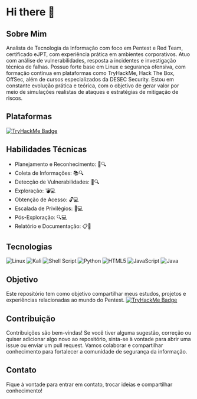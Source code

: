 # Hi there 👋

<!--
**Herick-Costa/Herick-Costa** is a ✨ _special_ ✨ repository because its `README.md` (this file) appears on your GitHub profile.

Here are some ideas to get you started:

- 🔭 I’m currently working on ...
- 🌱 I’m currently learning ...
- 👯 I’m looking to collaborate on ...
- 🤔 I’m looking for help with ...
- 💬 Ask me about ...
- 📫 How to reach me: ...
- 😄 Pronouns: ...
- ⚡ Fun fact: ...
-->
## Sobre Mim

Analista de Tecnologia da Informação com foco em Pentest e Red Team, certificado eJPT, com experiência prática em ambientes corporativos. Atuo com análise de vulnerabilidades, resposta a incidentes e investigação técnica de falhas. Possuo forte base em Linux e segurança ofensiva, com formação contínua em plataformas como TryHackMe, Hack The Box, OffSec, além de cursos especializados da DESEC Security. Estou em constante evolução prática e teórica, com o objetivo de gerar valor por meio de simulações realistas de ataques e estratégias de mitigação de riscos.

## Plataformas

<!-- [![Hack The Box](https://www.hackthebox.com/badge/image/2480369)](https://app.hackthebox.com/profile/2480369) -->

[![TryHackMe Badge](https://tryhackme-badges.s3.amazonaws.com/Zero08.png?update=20250814)](https://tryhackme.com/p/Zero08)

## Habilidades Técnicas

- Planejamento e Reconhecimento: 📝🔍
- Coleta de Informações: 📚🔍
- Detecção de Vulnerabilidades: 🎯🔍
- Exploração: 💣💻
- Obtenção de Acesso: 🔓💻
- Escalada de Privilégios: 👑💻
- Pós-Exploração: 🔍💻
- Relatório e Documentação: 📋📝

## Tecnologias

![Linux](https://img.shields.io/badge/Linux-FCC624?style=for-the-badge&logo=linux&logoColor=black)
![Kali](https://img.shields.io/badge/Kali-268BEE?style=for-the-badge&logo=kalilinux&logoColor=white)
![Shell Script](https://img.shields.io/badge/shell_script-%23121011.svg?style=for-the-badge&logo=gnu-bash&logoColor=white)
![Python](https://img.shields.io/badge/python-3670A0?style=for-the-badge&logo=python&logoColor=ffdd54)
![HTML5](https://img.shields.io/badge/html5-%23E34F26.svg?style=for-the-badge&logo=html5&logoColor=white)
![JavaScript](https://img.shields.io/badge/javascript-%23323330.svg?style=for-the-badge&logo=javascript&logoColor=%23F7DF1E)
![Java](https://img.shields.io/badge/java-%23ED8B00.svg?style=for-the-badge&logo=openjdk&logoColor=white)

## Objetivo
Este repositório tem como objetivo compartilhar meus estudos, projetos e experiências relacionadas ao mundo do Pentest. 
[![TryHackMe Badge](https://tryhackme-badges.s3.amazonaws.com/Zero08.png)](https://tryhackme.com/p/Zero08)
## Contribuição
Contribuições são bem-vindas! Se você tiver alguma sugestão, correção ou quiser adicionar algo novo ao repositório, sinta-se à vontade para abrir uma issue ou enviar um pull request. Vamos colaborar e compartilhar conhecimento para fortalecer a comunidade de segurança da informação.

## Contato

Fique à vontade para entrar em contato, trocar ideias e compartilhar conhecimento!
